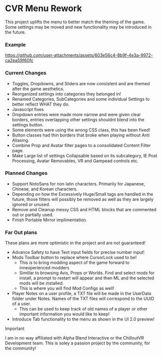 # CVR Menu Rework

This project uplifts the menu to better match the theming of the game. Some settings may be moved and new functionality may be introduced in the future.

### Example
https://github.com/user-attachments/assets/603e56c4-8b9f-4e3a-9972-ca2ea59f60fc

### Current Changes

- Toggles, Dropdowns, and Sliders are now consistent and are themed after the game aesthetics.
- Reorganized settings into categories they belonged in!
- Renamed Categories, SubCategories and some individual Settings to better reflect WHAT they do.
- Javascript fixes
- Dropdown entries were made more narrow and were given clear borders, entries overlapping other settings shouldnt blend into the settings button.
- Some elements were using the wrong CSS class, this has been fixed!
- Button classes had thin borders that broke when playing without Anti Aliasing.
- Combine Prop and Avatar filter pages to a consolidated Content Filter page.
- Make Large list of settings Collapsable based on its subcategory, IE Post Processing, Avatar Removables, VR and Gampead controls etc.

### Planned Changes

- Support NotoSans for non latin characters. Primarily for Japanese, Chinese, and Korean characters.
- Depending on how the Excessively Huge/Small tags are handled in the future, those filters will possibly be removed as well as they are largely ignored or unused.
- Remove and Cleanup messy CSS and HTML blocks that are commented out or partially used.
- Finish Portable Mirror implimentation.

### Far Out plans
These plans are more optimistic in the project and are not guaranteed!

- Advance Safety to have Text input fields for precise number input!
- Mods Toolbar button to replace where CursorLock used to be!
  - This is to bring modding aspect of the game forward to innexperienced modders
  - Simillar to browsing Avis, Props or Worlds. Find and select mods for install, a prompt to restart will appear and then ML and the selected mods will be installed.
  - This is where you will find Mod Configs as well!
- Player Notes on a user profile, a TXT file will be made in the UserData folder under Notes. Names of the TXT files will correspond to the UUID of a user.
  - This can be used to keep track of old names of a player or other important information you would like to keep!
- Introduce Tab functionality to the menu as shown in the UI 2.0 preview!

> [!IMPORTANT]  
> I am in no way affiliated with Alpha Blend Interactive or the ChilloutVR Development team. This is soley a passion project by the community, for the community!

